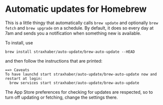 # Automatic updates for Homebrew

This is a little thingy that automatically calls `brew update` and
optionally `brew fetch` and `brew upgrade` on a schedule.
By default, it does so every day at 7am and sends you a notification
when something new is available.

To install, use

    brew install straxhaber/auto-update/brew-auto-update --HEAD

and then follow the instructions that are printed:

```
==> Caveats
To have launchd start straxhaber/auto-update/brew-auto-update now and restart at login:
  brew services start straxhaber/auto-update/brew-auto-update
```

The App Store preferences for checking for updates are respected, so
to turn off updating or fetching, change the settings there.
